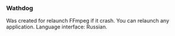 ### Wathdog

Was created for relaunch FFmpeg if it crash. You can relaunch any application. Language interface: Russian.
